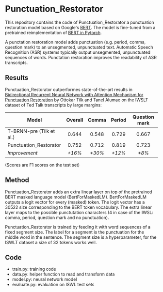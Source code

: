 # Punctuation_Restorator

This repository contains the code of Punctuation_Restorator a punctuation restoration model based on Google's [BERT](https://arxiv.org/abs/1810.04805). The model is fine-tuned from a pretrained reimplementation of [BERT in Pytorch](https://github.com/huggingface/pytorch-pretrained-BERT).

A punctation restoration model adds punctuation (e.g. period, comma, question mark) to an unsegmented, unpunctuated text. Automatic Speech Recognition (ASR) systems typically output unsegmented, unpunctuated sequences of words. Punctation restoration improves the readability of ASR transcripts.

## Results

Punctuation_Restorator outperformes state-of-the-art results in [Bidirectional Recurrent Neural Network with Attention Mechanism for
Punctuation Restoration](https://www.isca-speech.org/archive/Interspeech_2016/pdfs/1517.PDF) by Ottokar Tilk
and Tanel Alumae on the IWSLT dataset of Ted Talk transcripts by large margins:

| Model                    | Overall | Comma | Period | Question mark |
| ------------------------ |:-------:|:-----:|:------:|:-------------:|
| T-BRNN-pre (Tilk et al.) |  0.644  | 0.548 | 0.729  |        0.667  |
| Punctuation_Restorator   |  0.752  | 0.712 | 0.819  |        0.723  |
| *Improvement*            |  *+16%* | *+30%*| *+12%* |        *+8%*  |

(Scores are F1 scores on the test set)

## Method

Punctuation_Restorator adds an extra linear layer on top of the pretrained BERT masked language model (BertForMaskedLM). BertForMaskedLM outputs a logit vector for every (masked) token. The logit vector has a 30522 size corresponding to the BERT token vocabulary. The extra linear layer maps to the possible punctutation characters (4 in case of the IWSL: comma, period, question mark and no punctuation).

Punctuation_Restorator is trained by feeding it with word sequences of a fixed segment size. The label for a segment is the punctuation for the middle word in the sentence. The segment size is a hyperparameter, for the ISWLT dataset a size of 32 tokens works well.

## Code

* train.py: training code
* data.py: helper function to read and transform data
* model.py: neural network model
* evaluate.py: evaluation on ISWL test sets
